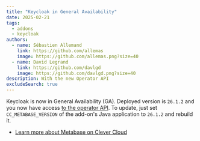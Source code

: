 ```yaml
---
title: "Keycloak in General Availability"
date: 2025-02-21
tags:
  - addons
  - keycloak
authors:
  - name: Sébastien Allemand
    link: https://github.com/allemas
    image: https://github.com/allemas.png?size=40
  - name: David Legrand
    link: https://github.com/davlgd
    image: https://github.com/davlgd.png?size=40
description: With the new Operator API
excludeSearch: true
---
```


Keycloak is now in General Availability (GA). Deployed version is `26.1.2` and you now have access [to the operator API](/developers/api/v4/#operators). To update, just set `CC_METABASE_VERSION` of the add-on's Java application to `26.1.2` and rebuild it.

- [Learn more about Metabase on Clever Cloud](/developers/doc/addons/keycloak/)